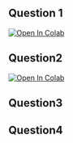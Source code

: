 ## Question 1

[![Open In Colab](https://colab.research.google.com/assets/colab-badge.svg)](https://colab.research.google.com/drive/1l4EEXq-PhePV3ePCMfOZUYaaEt4onlsU#scrollTo=JkLMkM1HER9u)


## Question2
[![Open In Colab](https://colab.research.google.com/assets/colab-badge.svg)](https://colab.research.google.com/drive/17wJ7IPJO93maX3LWLjIkj66cPVsqcRNa#scrollTo=obnVZR3uH_kn&uniqifier=1)



## Question3



## Question4
